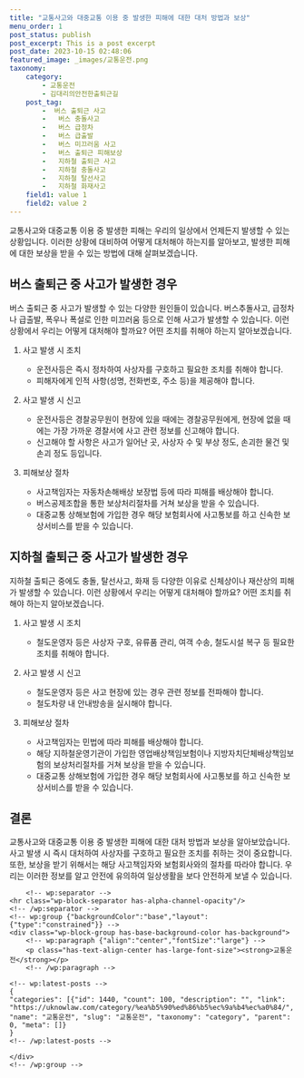 ```yaml
---
title: "교통사고와 대중교통 이용 중 발생한 피해에 대한 대처 방법과 보상"
menu_order: 1
post_status: publish
post_excerpt: This is a post excerpt
post_date: 2023-10-15 02:48:06
featured_image: _images/교통운전.png
taxonomy:
    category:
        - 교통운전
        - 김대리의안전한출퇴근길
    post_tag:
        -  버스 출퇴근 사고
        -   버스 충돌사고
        -   버스 급정차
        -   버스 급출발
        -   버스 미끄러움 사고
        -   버스 출퇴근 피해보상
        -   지하철 출퇴근 사고
        -   지하철 충돌사고
        -   지하철 탈선사고
        -   지하철 화재사고
    field1: value 1
    field2: value 2
---
```



교통사고와 대중교통 이용 중 발생한 피해는 우리의 일상에서 언제든지 발생할 수 있는 상황입니다. 이러한 상황에 대비하여 어떻게 대처해야 하는지를 알아보고, 발생한 피해에 대한 보상을 받을 수 있는 방법에 대해 살펴보겠습니다.

## 버스 출퇴근 중 사고가 발생한 경우

버스 출퇴근 중 사고가 발생할 수 있는 다양한 원인들이 있습니다. 버스추돌사고, 급정차나 급출발, 폭우나 폭설로 인한 미끄러움 등으로 인해 사고가 발생할 수 있습니다. 이런 상황에서 우리는 어떻게 대처해야 할까요? 어떤 조치를 취해야 하는지 알아보겠습니다.

1. 사고 발생 시 조치
   - 운전사등은 즉시 정차하여 사상자를 구호하고 필요한 조치를 취해야 합니다.
   - 피해자에게 인적 사항(성명, 전화번호, 주소 등)을 제공해야 합니다.

2. 사고 발생 시 신고
   - 운전사등은 경찰공무원이 현장에 있을 때에는 경찰공무원에게, 현장에 없을 때에는 가장 가까운 경찰서에 사고 관련 정보를 신고해야 합니다.
   - 신고해야 할 사항은 사고가 일어난 곳, 사상자 수 및 부상 정도, 손괴한 물건 및 손괴 정도 등입니다.

3. 피해보상 절차
   - 사고책임자는 자동차손해배상 보장법 등에 따라 피해를 배상해야 합니다.
   - 버스공제조합을 통한 보상처리절차를 거쳐 보상을 받을 수 있습니다.
   - 대중교통 상해보험에 가입한 경우 해당 보험회사에 사고통보를 하고 신속한 보상서비스를 받을 수 있습니다.

## 지하철 출퇴근 중 사고가 발생한 경우

지하철 출퇴근 중에도 충돌, 탈선사고, 화재 등 다양한 이유로 신체상이나 재산상의 피해가 발생할 수 있습니다. 이런 상황에서 우리는 어떻게 대처해야 할까요? 어떤 조치를 취해야 하는지 알아보겠습니다.

1. 사고 발생 시 조치
   - 철도운영자 등은 사상자 구호, 유류품 관리, 여객 수송, 철도시설 복구 등 필요한 조치를 취해야 합니다.

2. 사고 발생 시 신고
   - 철도운영자 등은 사고 현장에 있는 경우 관련 정보를 전파해야 합니다.
   - 철도차량 내 안내방송을 실시해야 합니다.

3. 피해보상 절차
   - 사고책임자는 민법에 따라 피해를 배상해야 합니다.
   - 해당 지하철운영기관이 가입한 영업배상책임보험이나 지방자치단체배상책임보험의 보상처리절차를 거쳐 보상을 받을 수 있습니다.
   - 대중교통 상해보험에 가입한 경우 해당 보험회사에 사고통보를 하고 신속한 보상서비스를 받을 수 있습니다.

## 결론

교통사고와 대중교통 이용 중 발생한 피해에 대한 대처 방법과 보상을 알아보았습니다. 사고 발생 시 즉시 대처하여 사상자를 구호하고 필요한 조치를 취하는 것이 중요합니다. 또한, 보상을 받기 위해서는 해당 사고책임자와 보험회사와의 절차를 따라야 합니다. 우리는 이러한 정보를 알고 안전에 유의하여 일상생활을 보다 안전하게 보낼 수 있습니다.


        <!-- wp:separator -->
    <hr class="wp-block-separator has-alpha-channel-opacity"/>
    <!-- /wp:separator -->
    <!-- wp:group {"backgroundColor":"base","layout":{"type":"constrained"}} -->
    <div class="wp-block-group has-base-background-color has-background">
        <!-- wp:paragraph {"align":"center","fontSize":"large"} -->
        <p class="has-text-align-center has-large-font-size"><strong>교통운전</strong></p>
        <!-- /wp:paragraph -->
        
    <!-- wp:latest-posts -->
    {
    "categories": [{"id": 1440, "count": 100, "description": "", "link": "https://uknowlaw.com/category/%ea%b5%90%ed%86%b5%ec%9a%b4%ec%a0%84/", "name": "교통운전", "slug": "교통운전", "taxonomy": "category", "parent": 0, "meta": []}
    }
    <!-- /wp:latest-posts -->
    
    </div>
    <!-- /wp:group -->
    